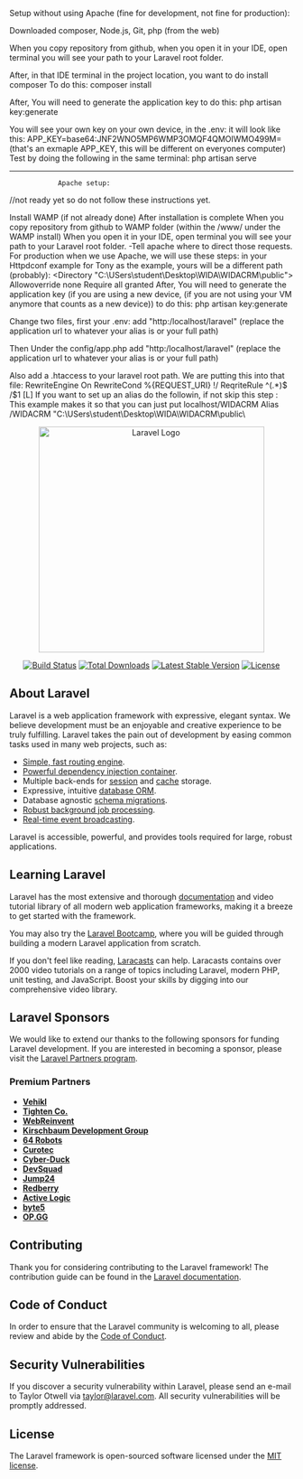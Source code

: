 <p>
Setup without using Apache (fine for development, not fine for production): 


Downloaded composer, Node.js, Git, php (from the web)

When you copy repository from github, when you open it in your IDE, open terminal you will see your path to your Laravel root folder. 

After, in that IDE terminal in the project location, you want to do install composer 
	To do this: 
		composer install 

After, You will need to generate the application key 
	to do this: 
		php artisan key:generate

You will see your own key on your own device, in the .env: 
	it will look like this: 
		APP_KEY=base64:JNF2WNO5MP6WMP3OMQF4QMOIWMO499M=
			(that's an exmaple APP_KEY, this will be different on everyones computer)
	Test by doing the following in the same terminal: 
		php artisan serve



---------------------------------------------------------------------------------------------------------------------------------------

				Apache setup: 
//not ready yet so do not follow these instructions yet.

Install WAMP (if not already done)
After installation is complete
When you copy repository from github to WAMP folder (within the /www/ under the WAMP install)
When you open it in your IDE, open terminal you will see your path to your Laravel root folder. 
	-Tell apache where to direct those requests. 
		For production when we use Apache, we will use these steps: 
	in your Httpdconf example for Tony as the example, yours will be a different path (probably):
		<Directory "C:\USers\student\Desktop\WIDA\WIDACRM\public\">
			Allowoverride none
			Require all granted
		</Directory>
After, You will need to generate the application key (if you are using a new device, (if you are not using your VM anymore that counts as a new device)) 
	to do this: 
		php artisan key:generate 
	
	
Change two files, first your .env: 
	add "http:/localhost/laravel"  (replace the application url to whatever your alias is or your full path)

Then Under the config/app.php 
	add "http:/localhost/laravel" (replace the application url to whatever your alias is or your full path)

Also add a .htaccess to your laravel root path. 
	We are putting this into that file: 
		<IfModule mod_rewrite.c>
		RewriteEngine On
		RewriteCond %{REQUEST_URI} !/
		ReqriteRule ^(.*)$ /$1 [L]
		</IfModule>
If you want to set up an alias do the followin, if not skip this step : 
				This example makes it so that you can just put localhost/WIDACRM
	Alias /WIDACRM "C:\USers\student\Desktop\WIDA\WIDACRM\public\
	



</p>


<p align="center"><a href="https://laravel.com" target="_blank"><img src="https://raw.githubusercontent.com/laravel/art/master/logo-lockup/5%20SVG/2%20CMYK/1%20Full%20Color/laravel-logolockup-cmyk-red.svg" width="400" alt="Laravel Logo"></a></p>

<p align="center">
<a href="https://github.com/laravel/framework/actions"><img src="https://github.com/laravel/framework/workflows/tests/badge.svg" alt="Build Status"></a>
<a href="https://packagist.org/packages/laravel/framework"><img src="https://img.shields.io/packagist/dt/laravel/framework" alt="Total Downloads"></a>
<a href="https://packagist.org/packages/laravel/framework"><img src="https://img.shields.io/packagist/v/laravel/framework" alt="Latest Stable Version"></a>
<a href="https://packagist.org/packages/laravel/framework"><img src="https://img.shields.io/packagist/l/laravel/framework" alt="License"></a>
</p>

## About Laravel

Laravel is a web application framework with expressive, elegant syntax. We believe development must be an enjoyable and creative experience to be truly fulfilling. Laravel takes the pain out of development by easing common tasks used in many web projects, such as:

- [Simple, fast routing engine](https://laravel.com/docs/routing).
- [Powerful dependency injection container](https://laravel.com/docs/container).
- Multiple back-ends for [session](https://laravel.com/docs/session) and [cache](https://laravel.com/docs/cache) storage.
- Expressive, intuitive [database ORM](https://laravel.com/docs/eloquent).
- Database agnostic [schema migrations](https://laravel.com/docs/migrations).
- [Robust background job processing](https://laravel.com/docs/queues).
- [Real-time event broadcasting](https://laravel.com/docs/broadcasting).

Laravel is accessible, powerful, and provides tools required for large, robust applications.

## Learning Laravel

Laravel has the most extensive and thorough [documentation](https://laravel.com/docs) and video tutorial library of all modern web application frameworks, making it a breeze to get started with the framework.

You may also try the [Laravel Bootcamp](https://bootcamp.laravel.com), where you will be guided through building a modern Laravel application from scratch.

If you don't feel like reading, [Laracasts](https://laracasts.com) can help. Laracasts contains over 2000 video tutorials on a range of topics including Laravel, modern PHP, unit testing, and JavaScript. Boost your skills by digging into our comprehensive video library.

## Laravel Sponsors

We would like to extend our thanks to the following sponsors for funding Laravel development. If you are interested in becoming a sponsor, please visit the [Laravel Partners program](https://partners.laravel.com).

### Premium Partners

- **[Vehikl](https://vehikl.com/)**
- **[Tighten Co.](https://tighten.co)**
- **[WebReinvent](https://webreinvent.com/)**
- **[Kirschbaum Development Group](https://kirschbaumdevelopment.com)**
- **[64 Robots](https://64robots.com)**
- **[Curotec](https://www.curotec.com/services/technologies/laravel/)**
- **[Cyber-Duck](https://cyber-duck.co.uk)**
- **[DevSquad](https://devsquad.com/hire-laravel-developers)**
- **[Jump24](https://jump24.co.uk)**
- **[Redberry](https://redberry.international/laravel/)**
- **[Active Logic](https://activelogic.com)**
- **[byte5](https://byte5.de)**
- **[OP.GG](https://op.gg)**

## Contributing

Thank you for considering contributing to the Laravel framework! The contribution guide can be found in the [Laravel documentation](https://laravel.com/docs/contributions).

## Code of Conduct

In order to ensure that the Laravel community is welcoming to all, please review and abide by the [Code of Conduct](https://laravel.com/docs/contributions#code-of-conduct).

## Security Vulnerabilities

If you discover a security vulnerability within Laravel, please send an e-mail to Taylor Otwell via [taylor@laravel.com](mailto:taylor@laravel.com). All security vulnerabilities will be promptly addressed.

## License

The Laravel framework is open-sourced software licensed under the [MIT license](https://opensource.org/licenses/MIT).
